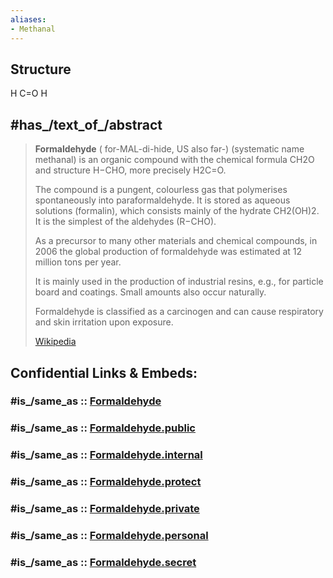 ```yaml
---
aliases:
- Methanal
---
```


## Structure 
H
  C=O
H

## #has_/text_of_/abstract 

> **Formaldehyde** (  for-MAL-di-hide, US also   fər-) (systematic name methanal) is an organic compound 
> with the chemical formula CH2O and structure H−CHO, more precisely H2C=O. 
> 
> The compound is a pungent, colourless gas that polymerises spontaneously into paraformaldehyde. 
> It is stored as aqueous solutions (formalin), which consists mainly of the hydrate CH2(OH)2. 
> It is the simplest of the aldehydes (R−CHO). 
> 
> As a precursor to many other materials and chemical compounds, in 2006 
> the global production of formaldehyde was estimated at 12 million tons per year. 
> 
> It is mainly used in the production of industrial resins, e.g., for particle board and coatings. 
> Small amounts also occur naturally.
>
> Formaldehyde is classified as a carcinogen and can cause respiratory and skin irritation upon exposure.
>
> [Wikipedia](https://en.wikipedia.org/wiki/Formaldehyde)


## Confidential Links & Embeds: 

### #is_/same_as :: [Formaldehyde](/_Standards/Chemistry/Chemical_Element/Group-15-Nitrogen/Formaldehyde.md) 

### #is_/same_as :: [Formaldehyde.public](/_public/Chemistry/Chemical_Element/Group-15-Nitrogen/Formaldehyde.public.md) 

### #is_/same_as :: [Formaldehyde.internal](/_internal/Chemistry/Chemical_Element/Group-15-Nitrogen/Formaldehyde.internal.md) 

### #is_/same_as :: [Formaldehyde.protect](/_protect/Chemistry/Chemical_Element/Group-15-Nitrogen/Formaldehyde.protect.md) 

### #is_/same_as :: [Formaldehyde.private](/_private/Chemistry/Chemical_Element/Group-15-Nitrogen/Formaldehyde.private.md) 

### #is_/same_as :: [Formaldehyde.personal](/_personal/Chemistry/Chemical_Element/Group-15-Nitrogen/Formaldehyde.personal.md) 

### #is_/same_as :: [Formaldehyde.secret](/_secret/Chemistry/Chemical_Element/Group-15-Nitrogen/Formaldehyde.secret.md)

